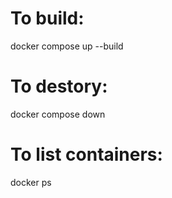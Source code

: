 # To build:

docker compose up --build

# To destory:

docker compose down

# To list containers:

docker ps